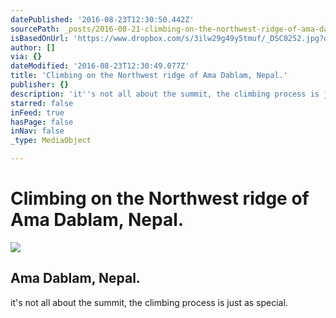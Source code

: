 ```yaml
---
datePublished: '2016-08-23T12:30:50.442Z'
sourcePath: _posts/2016-08-21-climbing-on-the-northwest-ridge-of-ama-dablam-nepal.md
isBasedOnUrl: 'https://www.dropbox.com/s/3ilw29g49y5tmuf/_DSC0252.jpg?dl=0'
author: []
via: {}
dateModified: '2016-08-23T12:30:49.077Z'
title: 'Climbing on the Northwest ridge of Ama Dablam, Nepal.'
publisher: {}
description: 'it''s not all about the summit, the climbing process is just as special. '
starred: false
inFeed: true
hasPage: false
inNav: false
_type: MediaObject

---
```

# Climbing on the Northwest ridge of Ama Dablam, Nepal.

<article style=""><img src="https://photos-4.dropbox.com/t/2/AADPiRbrrWc7rH98yNqF5r17svcopm8XPV8l8Q0fQf7shg/12/108607946/jpeg/1024x1024/2/_/0/4/_DSC0252.jpg/CMrz5DMgAiAHKAIoBCgH/3ilw29g49y5tmuf/AAByACOL2RLbr2l3Z1gSQclna/_DSC0252.jpg" /><h1>Ama Dablam, Nepal.</h1><p>it's not all about the summit, the climbing process is just as special. </p></article>